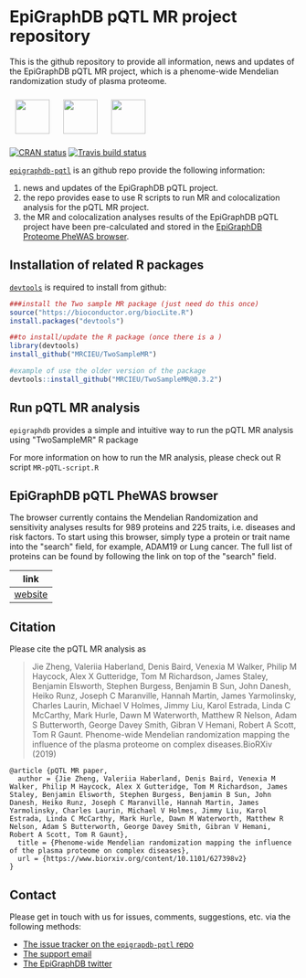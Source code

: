 # EpiGraphDB pQTL MR project repository 
This is the github repository to provide all information, news and updates of the EpiGraphDB pQTL MR project, which is a phenome-wide Mendelian randomization study of plasma proteome. 

<a href="http://epigraphdb.org"><img src="man/figures/logo_wide.png" alt="" height="60" style="padding:10px"/></a> <span class="pull-right"> <a href="http://www.bris.ac.uk"><img src="man/figures/ieu40.png" alt="" height="60" style="padding:10px"/></a> <a href="http://www.bris.ac.uk/ieu"><img src="man/figures/uob40.png" alt="" height="60" style="padding:10px"/></a> </span>

<!-- badges: start -->

[![CRAN status](https://www.r-pkg.org/badges/version/epigraphdb)](https://cran.r-project.org/package=epigraphdb)
[![Travis build status](https://travis-ci.org/MRCIEU/epigraphdb-r.svg?branch=master)](https://travis-ci.org/MRCIEU/epigraphdb-pqtl)

<!-- badges: end -->

[`epigraphdb-pqtl`](https://github.com/MRCIEU/epigraphdb-pqtl/) is an github repo provide the following information: 
1. news and updates of the EpiGraphDB pQTL project. 
2. the repo provides ease to use R scripts to run MR and colocalization analysis for the pQTL MR project. 
3. the MR and colocalization analyses results of the EpiGraphDB pQTL project have been pre-calculated and stored in the [EpiGraphDB Proteome PheWAS browser](https://epigraphdb.org/pqtl/). 

## Installation of related R packages

[`devtools`](https://devtools.r-lib.org/)
is required to install from github:

```r
###install the Two sample MR package (just need do this once) 
source("https://bioconductor.org/biocLite.R")
install.packages("devtools")

##to install/update the R package (once there is a )
library(devtools)
install_github("MRCIEU/TwoSampleMR")

#example of use the older version of the package
devtools::install_github("MRCIEU/TwoSampleMR@0.3.2")
```

## Run pQTL MR analysis

`epigraphdb` provides a simple and intuitive way to run the pQTL MR analysis using "TwoSampleMR" R package

For more information on how to run the MR analysis, please check out R script `MR-pQTL-script.R`

## EpiGraphDB pQTL PheWAS browser 

The browser currently contains the Mendelian Randomization and sensitivity analyses results for 989 proteins and 225 traits, i.e. diseases and risk factors. To start using this browser, simply type a protein or trait name into the "search" field, for example, ADAM19 or Lung cancer. The full list of proteins can be found by following the link on top of the "search" field.


| link                                                | 
|-----------------------------------------------------|
| [website](http://epigraphdb.org/pqtl/)              |


## Citation

Please cite the pQTL MR analysis as

> Jie Zheng, Valeriia Haberland, Denis Baird, Venexia M Walker, Philip M Haycock, Alex X Gutteridge, Tom M Richardson, James Staley, Benjamin Elsworth, Stephen Burgess, Benjamin B Sun, John Danesh, Heiko Runz, Joseph C Maranville, Hannah Martin, James Yarmolinsky, Charles Laurin, Michael V Holmes, Jimmy Liu, Karol Estrada, Linda C McCarthy, Mark Hurle, Dawn M Waterworth, Matthew R Nelson, Adam S Butterworth, George Davey Smith, Gibran V Hemani, Robert A Scott, Tom R Gaunt. Phenome-wide Mendelian randomization mapping the influence of the plasma proteome on complex diseases.BioRXiv (2019)

```
@article {pQTL MR paper,
  author = {Jie Zheng, Valeriia Haberland, Denis Baird, Venexia M Walker, Philip M Haycock, Alex X Gutteridge, Tom M Richardson, James Staley, Benjamin Elsworth, Stephen Burgess, Benjamin B Sun, John Danesh, Heiko Runz, Joseph C Maranville, Hannah Martin, James Yarmolinsky, Charles Laurin, Michael V Holmes, Jimmy Liu, Karol Estrada, Linda C McCarthy, Mark Hurle, Dawn M Waterworth, Matthew R Nelson, Adam S Butterworth, George Davey Smith, Gibran V Hemani, Robert A Scott, Tom R Gaunt},
  title = {Phenome-wide Mendelian randomization mapping the influence of the plasma proteome on complex diseases},
  url = {https://www.biorxiv.org/content/10.1101/627398v2}
}
```

## Contact

Please get in touch with us for issues, comments, suggestions, etc. via the following methods:

- [The issue tracker on the `epigrapdb-pqtl` repo](https://github.com/MRCIEU/epigraphdb/issues)
- [The support email](mailto:feedback@epigraphdb.org)
- [The EpiGraphDB twitter](https://twitter.com/epigraphdb)
